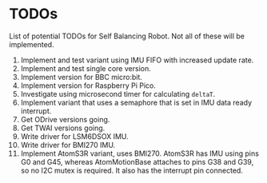 # TODOs

List of potential TODOs for Self Balancing Robot. Not all of these will be implemented.

1. Implement and test variant using IMU FIFO with increased update rate.
2. Implement and test single core version.
3. Implement version for BBC micro:bit.
4. Implement version for Raspberry Pi Pico.
5. Investigate using microsecond timer for calculating `deltaT`.
6. Implement variant that uses a semaphore that is set in IMU data ready interrupt.
7. Get ODrive versions going.
8. Get TWAI versions going.
9. Write driver for LSM6DSOX IMU.
10. Write driver for BMI270 IMU.
11. Implement AtomS3R variant, uses BMI270. AtomS3R has IMU using pins G0 and G45, whereas AtomMotionBase attaches to pins G38 and G39, so no I2C mutex is required.
    It also has the interrupt pin connected.
